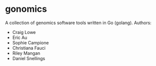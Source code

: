 # gonomics
A collection of genomics software tools written in Go (golang).
Authors:
* Craig Lowe
* Eric Au
* Sophie Campione
* Christiana Fauci
* Riley Mangan
* Daniel Snellings
